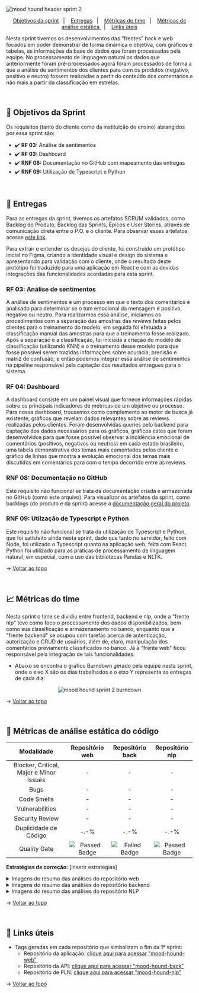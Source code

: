 <span id="topo">

![mood hound header sprint 2](https://github.com/The-Bugger-Ducks/mood-hound-documentation/assets/79321198/e5188155-320e-4cd6-bf54-7fe80e95ac92)

<p align="center">
    <a href="#objetivos">Objetivos da sprint</a>  &nbsp |&nbsp &nbsp
    <a href="#entregas">Entregas</a> &nbsp |&nbsp &nbsp
    <a href="#metricas">Métricas do time</a> &nbsp |&nbsp &nbsp
    <a href="#analise">Métricas de análise estática </a> &nbsp |&nbsp &nbsp
    <a href="#links">Links úteis</a>
</p>

Nesta sprint tivemos os desenvolvimentos das “frentes” back e web focados em poder demonstrar de forma dinâmica e objetiva, com gráficos e tabelas, as informações da base de dados que foram processadas pela equipe. No processamento de linguagem natural os dados que anteriormente foram pré-processados agora foram processados de forma a que a análise de sentimentos dos clientes para com os produtos (negativo, positivo e neutro) fossem realizadas a partir do conteúdo dos comentários e não mais a partir da classificação em estrelas.

<br />

<span id="objetivos">
    
## :dart: Objetivos da Sprint
Os requisitos (tanto do cliente como da instituição de ensino) abrangidos por essa sprint são:

- :heavy_check_mark: **RF 03:** Análise de sentimentos
- :heavy_check_mark: **RF 03:** Dashboard
- :heavy_check_mark: **RNF 08:** Documentação no GitHub com mapeamento das entregas
- :heavy_check_mark: **RNF 09:** Utilização de Typescript e Python

<br />

<span id="entregas">
        
## 📲 Entregas
Para as entregas da sprint, tivemos os artefatos SCRUM validados, como Backlog do Produto, Backlog das Sprints, Épicos e User Stories, através de comunicação direta entre o P.O. e o cliente. Para observar esses artefatos, acesse [este link](https://github.com/The-Bugger-Ducks/mood-hound-documentation#backlogs).

Para extrair e entender os desejos do cliente, foi construído um protótipo inicial no Figma, criando a identidade visual e design do sistema e apresentando para validação com o cliente, onde o resultado deste protótipo foi traduzido para uma aplicação em React e com as devidas integrações das funcionalidades acordadas para esta sprint.

### RF 03: Análise de sentimentos
    
A análise de sentimentos é um processo em que o texto dos comentários é analisado para determinar se o tom emocional da mensagem é positivo, negativo ou neutro. Para realizarmos essa análise, iniciamos os procedimentos com a separação das amostras das *reviews* feitas pelos clientes para o treinamento do modelo, em seguida foi efetuada a classificação manual das amostras para que o treinamento fosse realizado. Após a separação e a classificação, foi iniciada a criação do modelo de classificação (utilizando KNN) e o treinamento desse modelo para que fosse possível serem trazidas informações sobre acurácia, precisão e matriz de confusão; e então podemos integrar essa análise de sentimentos na pipeline responsável pela captação dos resultados entregues para o sistema.

### RF 04: Dashboard

A dashboard consiste em um painel visual que fornece informações rápidas sobre os principais indicadores de métricas de um objetivo ou processo. Para nossa dashboard, trouxemos como complemento ao motor de busca já existente, gráficos que revelam dados relevantes sobre as reviews realizadas pelos clientes. Foram desenvolvidas queries pelo backend para captação dos dados necessários para os gráficos, gráficos estes que foram desenvolvidos para que fosse possível observar a incidência emocional de comentários (positivos, negativos ou neutros) em cada estado brasileiro, uma tabela demonstrativa dos temas mais comentados pelos cliente e gráfico de linhas que mostra a evolução emocional dos temas mais discutidos em comentários para com o tempo decorrido entre as reviews.

### RNF 08: Documentação no GitHub

Este requisito não funcional se trata da documentação criada e armazenada no GitHub (como este arquivo). Para visualizar os artefatos da sprint, como backlogs (do produto e da sprint) acesse a [documentação geral do projeto](https://github.com/The-Bugger-Ducks/mood-hound-documentation).

### RNF 09: Utilzação de Typescript e Python

Este requisito não funcional se trata da utilização de Typescript e Python, que foi satisfeito ainda nesta sprint, dado que tanto no servidor, feito com Node, foi utilizado o Typescript quanto na aplicação web, feita com React. Python foi utilizado para as práticas de processamento de linguagem natural, em especial, com o uso das bibliotecas Pandas e NLTK.

→ [Voltar ao topo](#topo)

<br />

<span id="metricas">
    
## :chart_with_upwards_trend: Métricas do time
Nesta sprint o time se dividiu entre frontend, backend e nlp, onde a "frente nlp" teve como foco o processamento dos dados disponibilizados, bem como sua classificação e armazenamento no banco, enquanto que a "frente backend" se ocupou com tarefas acerca de autenticação, autorização e CRUD de usuários, além de, claro, manipulação dos comentários previamente classificados no banco. Já a "frente web" ficou responsável pela integração de tais funcionalidades.  
- Abaixo se encontra o gráfico Burndown gerado pela equipe nesta sprint, onde o eixo X são os dias trabalhados e o eixo Y representa as entregas de cada dia:
    
<div align="center">
    
![mood hound sprint 2 burndown](https://github.com/The-Bugger-Ducks/mood-hound-documentation/assets/79321198/f8e1e51d-f821-4c98-9640-3b45225f8a39)

</div>

→ [Voltar ao topo](#topo)

<br />

<span id="analise">

## 🐞 Métricas de análise estática do código

<div align="center">

|               Modalidade                |                                                Repositório web                                                |                                               Repositório back                                                |                                                Repositório nlp                                                |
| :-------------------------------------: | :-----------------------------------------------------------------------------------------------------------: | :-----------------------------------------------------------------------------------------------------------: | :-----------------------------------------------------------------------------------------------------------: |
| Blocker, Critical, Major e Minor Issues |                                                       -                                                       |                                                       -                                                       |                                                       -                                                       |
|                  Bugs                   |                                                       -                                                       |                                                       -                                                       |                                                       -                                                       |
|               Code Smells               |                                                       -                                                       |                                                       -                                                       |                                                       -                                                       |
|             Vulnerabilities             |                                                       -                                                       |                                                       -                                                       |                                                       -                                                       |
|             Security Review             |                                                       -                                                       |                                                       -                                                       |                                                       -                                                       |
|          Duplicidade de Código          |                                                     -.-%                                                      |                                                     -.-%                                                      |                                                     -.-%                                                      |
|              Quality Gate               | <img src="https://img.shields.io/badge/Waiting-000000?style=for-the-badge&logoColor=white" alt="Passed Badge"> | <img src="https://img.shields.io/badge/Waiting-000000?style=for-the-badge&logoColor=white" alt="Failed Badge"> | <img src="https://img.shields.io/badge/Waiting-000000?style=for-the-badge&logoColor=white" alt="Passed Badge"> |

</div>

**Estratégias de correção:** [inserir estratégias]

<details>
<summary>Imagens do resumo das análises do repositório web</summary>

[inserir imagens]

<!-- ![sonarqube web quality gate](https://github.com/The-Bugger-Ducks/mood-hound-documentation/assets/79321198/13a57cbd-7d9d-48f6-979c-91de96ad56a5)
![sonarqube web findings](https://github.com/The-Bugger-Ducks/mood-hound-documentation/assets/79321198/1e18698d-c683-4471-9e18-327012e3555a)
![sonarqube web duplications](https://github.com/The-Bugger-Ducks/mood-hound-documentation/assets/79321198/b23f5a1c-9a62-4484-9049-5eac8fb26ebb) -->

</details>

<details>
<summary>Imagens do resumo das análises do repositório backend</summary>

[inserir imagens]

<!-- ![sonarqube back quality gate](https://github.com/The-Bugger-Ducks/mood-hound-documentation/assets/79321198/aa986733-34d5-426d-b226-3124f71a9669)
![sonarqube back findings](https://github.com/The-Bugger-Ducks/mood-hound-documentation/assets/79321198/c901297b-d013-4bc7-a174-c1959556de14)
![sonarqube back duplications](https://github.com/The-Bugger-Ducks/mood-hound-documentation/assets/79321198/170f0a75-a40d-4b00-bb8d-96fa28fca891) -->

</details>

<details>
<summary>Imagens do resumo das análises do repositório NLP</summary>

[inserir imagens]

<!-- ![sonarqube nlp quality gate](https://github.com/The-Bugger-Ducks/mood-hound-documentation/assets/79321198/b87ce4b2-3fd6-4d0a-b817-b33283041378)
![sonarqube nlp findings](https://github.com/The-Bugger-Ducks/mood-hound-documentation/assets/79321198/0e9d4bca-8754-437b-a6aa-404fe82e503b)
![sonarqube nlp duplications](https://github.com/The-Bugger-Ducks/mood-hound-documentation/assets/79321198/c5d76b0f-05b9-4f43-908f-7554a17687cc) -->

</details>

→ [Voltar ao topo](#topo)

<span id="links">

<br/>
    
## :link: Links úteis

- Tags geradas em cada repositório que simbolizam o fim da 1ª sprint:
  - Repositório da aplicação: [clique aqui para acessar "mood-hound-web"](https://github.com/The-Bugger-Ducks/mood-hound-web)
  - Repositório da API: [clique aqui para acessar "mood-hound-back"](https://github.com/The-Bugger-Ducks/mood-hound-back)
  - Repositório de PLN: [clique aqui para acessar "mood-hound-nlp"](https://github.com/The-Bugger-Ducks/mood-hound-nlp)

→ [Voltar ao topo](#topo)
